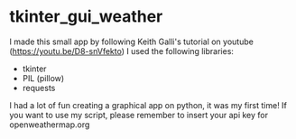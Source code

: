 # tkinter_gui_weather
I made this small app by following Keith Galli's tutorial on youtube (https://youtu.be/D8-snVfekto)
I used the following libraries:

- tkinter
- PIL (pillow)
- requests

I had a lot of fun creating a graphical app on python, it was my first time!
If you want to use my script, please remember to insert your api key for openweathermap.org
